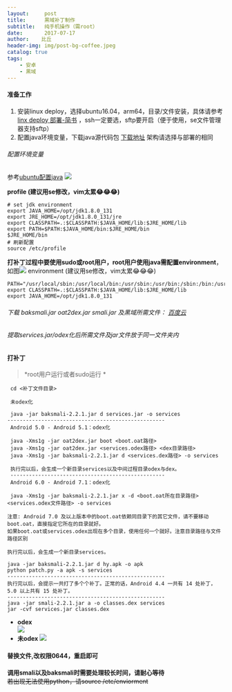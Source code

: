 ```yaml
---
layout:     post
title:      黒域补丁制作
subtitle:   纯手机操作（需root）
date:       2017-07-17
author:    比丘
header-img: img/post-bg-coffee.jpeg
catalog: true
tags:
    - 安卓
    - 黒域
---
```


#### 准备工作  
1. 安装linux deploy，选择ubuntu16.04，arm64，目录/文件安装，具体请参考[linx deploy 部署-简书](http://www.jianshu.com/p/690e3e35a38f)  ，ssh一定要选，sftp要开启（便于使用，se文件管理器支持sftp）
2. 配置java环境变量，下载java源代码包 [下载地址](http://www.oracle.com/technetwork/java/javase/downloads/jdk8-downloads-2133151.html) 架构请选择与部署的相同  
###### 配置环境变量 
参考[ubuntu配置java](http://www.cnblogs.com/davidsky/archive/2013/06/01/3113310.html) 
![](http://ot6z44ono.bkt.clouddn.com/17-7-17/80152091.jpg)  
  
  
**profile (建议用se修改，vim太累😂😂😂)**
```
# set jdk environment
export JAVA_HOME=/opt/jdk1.8.0_131
export JRE_HOME=/opt/jdk1.8.0_131/jre
export CLASSPATH=.:$CLASSPATH:$JAVA_HOME/lib:$JRE_HOME/lib
export PATH=$PATH:$JAVA_HOME/bin:$JRE_HOME/bin
$JRE_HOME/bin
# 刷新配置
source /etc/profile
```
**打补丁过程中要使用sudo或root用户，root用户使用java需配置environment**，如图![](http://ot6z44ono.bkt.clouddn.com/17-7-17/27882679.jpg)
 environment (建议用se修改，vim太累😂😂😂)
 ```
 PATH="/usr/local/sbin:/usr/local/bin:/usr/sbin:/usr/bin:/sbin:/bin:/usr/games:/usr/local/games:$JAVA_HOME/bin"
 export CLASSPATH=.:$CLASSPATH:$JAVA_HOME/lib:$JRE_HOME/lib
export JAVA_HOME=/opt/jdk1.8.0_131
 ```
###### 下载 baksmali.jar oat2dex.jar smali.jar 及黒域所需文件： [百度云](http://pan.baidu.com/s/1i566lk5)
###### 提取services.jar/odex化后所需文件及jar文件放于同一文件夹内
 
#### 打补丁
 
 >*root用户运行或者sudo运行  *
 
```
 cd <补丁文件目录>
```  

```
 未odex化
 
 java -jar baksmali-2.2.1.jar d services.jar -o services  
--------------------------------------------------- 
 Android 5.0 - Android 5.1：odex化
 
 java -Xms1g -jar oat2dex.jar boot <boot.oat路径>
 java -Xms1g -jar oat2dex.jar <services.odex路径> <dex目录路径>
 java -Xms1g -jar baksmali-2.2.1.jar d <services.dex路径> -o services
 
 执行完以后，会生成一个新目录services以及中间过程目录odex与dex。
 --------------------------------------------------
 Android 6.0 - Android 7.1：odex化
 
 java -Xms1g -jar baksmali-2.2.1.jar x -d <boot.oat所在目录路径> <services.odex文件路径> -o services

注意: Android 7.0 及以上版本中的boot.oat依赖同目录下的其它文件，请不要移动boot.oat，直接指定它所在的目录就好。
如果boot.oat或services.odex出现在多个目录，使用任何一个就好。注意目录路径与文件路径区别

执行完以后，会生成一个新目录services。
```
```
java -jar baksmali-2.2.1.jar d hy.apk -o apk
python patch.py -a apk -s services
--------------------------------------------------- 
执行完以后，会提示一共打了多个个补丁。正常的话，Android 4.4 一共有 14 处补丁，5.0 以上共有 15 处补丁。
--------------------------------------------------- 
java -jar smali-2.2.1.jar a -o classes.dex services
jar -cvf services.jar classes.dex
```
- **odex**  
![](http://ot6z44ono.bkt.clouddn.com/17-7-17/58677974.jpg)
- **未odex**
![](http://ot6z44ono.bkt.clouddn.com/17-7-17/46715367.jpg)  

#### 替换文件,改权限0644，重启即可

**调用smali以及baksmali时需要处理较长时间，请耐心等待**  
<strike>若出现无法使用python，请source /etc/enviorment</strike>